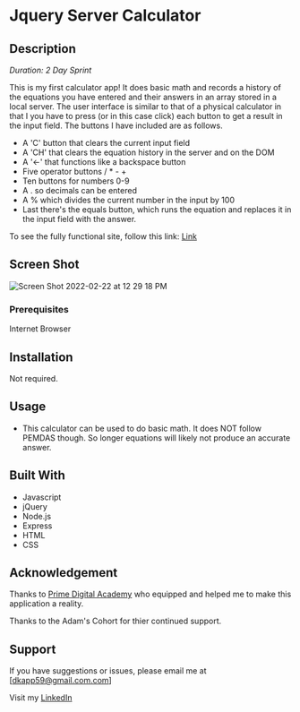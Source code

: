 # Jquery Server Calculator

## Description

_Duration: 2 Day Sprint_

This is my first calculator app! It does basic math and records a history of the equations you have entered and their answers in an array stored in a local server. The user interface is similar to that of a physical calculator in that I you have to press (or in this case click) each button to get a result in the input field. The buttons I have included are as follows.

- A 'C' button that clears the current input field
- A 'CH' that clears the equation history in the server and on the DOM
- A '&larr;' that functions like a backspace button
- Five operator buttons / * - +
- Ten buttons for numbers 0-9
- A . so decimals can be entered
- A % which divides the current number in the input by 100
- Last there's the equals button, which runs the equation and replaces it in the input field with the answer. 


To see the fully functional site, follow this link: [Link](https://secure-sands-49830.herokuapp.com/)

## Screen Shot

![Screen Shot 2022-02-22 at 12 29 18 PM](https://user-images.githubusercontent.com/88990985/155197887-e21d0a7f-826e-48c1-87b1-9acbe519b662.png)

### Prerequisites

Internet Browser

## Installation

Not required. 

## Usage

- This calculator can be used to do basic math. It does NOT follow PEMDAS though. So longer equations will likely not produce an accurate answer. 

## Built With

- Javascript
- jQuery
- Node.js
- Express
- HTML
- CSS

## Acknowledgement

Thanks to [Prime Digital Academy](www.primeacademy.io) who equipped and helped me to make this application a reality.

Thanks to the Adam's Cohort for thier continued support. 

## Support
If you have suggestions or issues, please email me at [dkapp59@gmail.com.com]

Visit my [LinkedIn](https://www.linkedin.com/in/andrew-kapp-14448371/)
